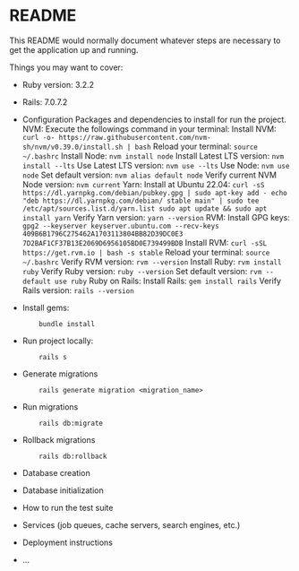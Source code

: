 # README

This README would normally document whatever steps are necessary to get the
application up and running.

Things you may want to cover:

* Ruby version: 3.2.2

* Rails: 7.0.7.2

* Configuration
    Packages and dependencies to install for run the project.
    NVM:
        Execute the followings command in your terminal:
            Install NVM:
            ```
                curl -o- https://raw.githubusercontent.com/nvm-sh/nvm/v0.39.0/install.sh | bash
            ```
            Reload your terminal:
            ```
                source ~/.bashrc
            ```
            Install Node:
            ```
                nvm install node
            ```
            Install Latest LTS version:
            ```
                nvm install --lts
            ```
            Use Latest LTS version:
            ```
                nvm use --lts
            ```
            Use Node:
            ```
                nvm use node
            ```
            Set default version:
            ```
                nvm alias default node
            ```
            Verify current NVM Node version:
            ```
                nvm current
            ```
    Yarn:
        Install at Ubuntu 22.04:
        ```
            curl -sS https://dl.yarnpkg.com/debian/pubkey.gpg | sudo apt-key add -
            echo "deb https://dl.yarnpkg.com/debian/ stable main" | sudo tee /etc/apt/sources.list.d/yarn.list
            sudo apt update && sudo apt install yarn
        ```
        Verify Yarn version:
        ```
            yarn --version
        ```
    RVM:
        Install GPG keys:
        ```
            gpg2 --keyserver keyserver.ubuntu.com --recv-keys 409B6B1796C275462A1703113804BB82D39DC0E3 7D2BAF1CF37B13E2069D6956105BD0E739499BDB
        ```
        Install RVM:
        ```
            curl -sSL https://get.rvm.io | bash -s stable
        ```
        Reload your terminal:
        ```
            source ~/.bashrc
        ```
        Verify RVM version:
        ```
            rvm --version
        ```
        Install Ruby:
        ```
            rvm install ruby
        ```
        Verify Ruby version:
        ```
            ruby --version
        ```
        Set default version:
        ```
            rvm --default use ruby
        ```
    Ruby on Rails:
        Install Rails:
        ```
            gem install rails
        ```
        Verify Rails version:
        ```
            rails --version
        ```

* Install gems:
    ```
        bundle install
    ```

* Run project locally: 
    ```
        rails s
    ```

* Generate migrations
    ```
        rails generate migration <migration_name>
    ```

* Run migrations
    ```
        rails db:migrate
    ```

* Rollback migrations
    ```
        rails db:rollback
    ```

* Database creation

* Database initialization

* How to run the test suite

* Services (job queues, cache servers, search engines, etc.)

* Deployment instructions

* ...
